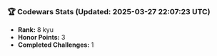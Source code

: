 ### 🏆 Codewars Stats (Updated: 2025-03-27 22:07:23 UTC)

- **Rank:** 8 kyu
- **Honor Points:** 3
- **Completed Challenges:** 1
